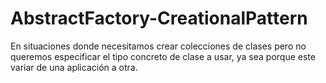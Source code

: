 # AbstractFactory-CreationalPattern

En situaciones donde necesitamos crear colecciones de clases pero no queremos especificar el tipo concreto de clase a usar, ya sea porque este variar de una aplicación a otra.
